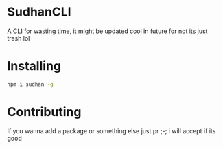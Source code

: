 # SudhanCLI
A CLI for wasting time, it might be updated cool in future for not its just trash lol

# Installing
```bash
npm i sudhan -g
```
# Contributing
If you wanna add a package or something else just pr ;-; i will accept if its good

